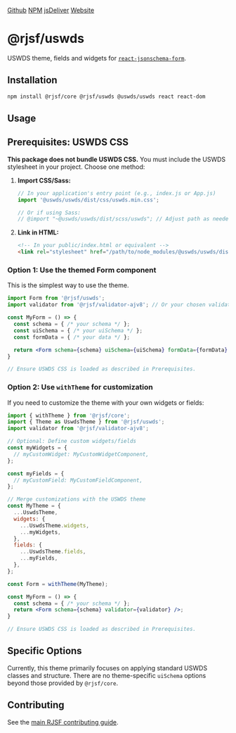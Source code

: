 [Github](https://github.com/uswds/uswds)
[NPM](https://www.npmjs.com/package/uswds)
[jsDeliver](https://www.jsdelivr.com/package/npm/uswds)
[Website](https://designsystem.digital.gov/)

# @rjsf/uswds

USWDS theme, fields and widgets for [`react-jsonschema-form`](https://github.com/rjsf-team/react-jsonschema-form/).

## Installation

```bash
npm install @rjsf/core @rjsf/uswds @uswds/uswds react react-dom
```
## Usage

## Prerequisites: USWDS CSS

**This package does not bundle USWDS CSS.** You must include the USWDS stylesheet in your project. Choose one method:

1.  **Import CSS/Sass:**
    ```javascript
    // In your application's entry point (e.g., index.js or App.js)
    import '@uswds/uswds/dist/css/uswds.min.css';

    // Or if using Sass:
    // @import "~@uswds/uswds/dist/scss/uswds"; // Adjust path as needed
    ```

2.  **Link in HTML:**
    ```html
    <!-- In your public/index.html or equivalent -->
    <link rel="stylesheet" href="/path/to/node_modules/@uswds/uswds/dist/css/uswds.min.css" />
    ```

### Option 1: Use the themed Form component

This is the simplest way to use the theme.

```jsx
import Form from '@rjsf/uswds';
import validator from '@rjsf/validator-ajv8'; // Or your chosen validator

const MyForm = () => {
  const schema = { /* your schema */ };
  const uiSchema = { /* your uiSchema */ };
  const formData = { /* your data */ };

  return <Form schema={schema} uiSchema={uiSchema} formData={formData} validator={validator} />;
}

// Ensure USWDS CSS is loaded as described in Prerequisites.
```

### Option 2: Use `withTheme` for customization

If you need to customize the theme with your own widgets or fields:

```jsx
import { withTheme } from '@rjsf/core';
import { Theme as UswdsTheme } from '@rjsf/uswds';
import validator from '@rjsf/validator-ajv8';

// Optional: Define custom widgets/fields
const myWidgets = {
  // myCustomWidget: MyCustomWidgetComponent,
};

const myFields = {
  // myCustomField: MyCustomFieldComponent,
};

// Merge customizations with the USWDS theme
const MyTheme = {
  ...UswdsTheme,
  widgets: {
    ...UswdsTheme.widgets,
    ...myWidgets,
  },
  fields: {
    ...UswdsTheme.fields,
    ...myFields,
  },
};

const Form = withTheme(MyTheme);

const MyForm = () => {
  const schema = { /* your schema */ };
  return <Form schema={schema} validator={validator} />;
}

// Ensure USWDS CSS is loaded as described in Prerequisites.
```

## Specific Options

Currently, this theme primarily focuses on applying standard USWDS classes and structure. There are no theme-specific `uiSchema` options beyond those provided by `@rjsf/core`.

## Contributing

See the [main RJSF contributing guide](https://rjsf-team.github.io/react-jsonschema-form/docs/contributing/).
